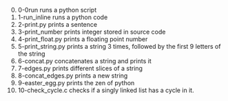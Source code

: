 0. 0-0run runs a python script
1. 1-run_inline runs a python code
2. 2-print.py prints a sentence
3. 3-print_number prints integer stored in source code
4. 4-print_float.py prints a floating point number
5. 5-print_string.py prints a string 3 times, followed by the first 9 letters of the string
6. 6-concat.py concatenates a string and prints it
7. 7-edges.py prints different slices of a string
8. 8-concat_edges.py prints a new string
9. 9-easter_egg.py prints the zen of python
10. 10-check_cycle.c checks if a singly linked list has a cycle in it.
